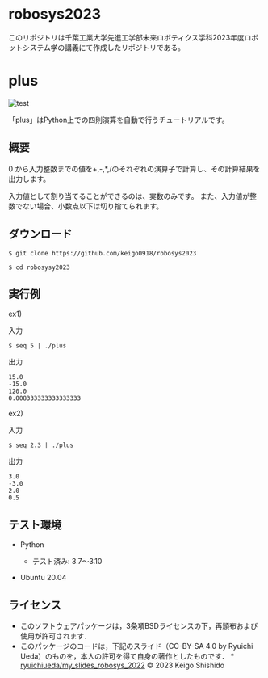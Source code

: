 # robosys2023

このリポジトリは千葉工業大学先進工学部未来ロボティクス学科2023年度ロボットシステム学の講義にて作成したリポジトリである。

# plus

![test](https://github.com/keigo0918/robosys2023/actions/workflows/test.yml/badge.svg)

「plus」はPython上での四則演算を自動で行うチュートリアルです。

## 概要

0 から入力整数までの値を+,-,*,/のそれぞれの演算子で計算し、その計算結果を出力します。

入力値として割り当てることができるのは、実数のみです。 
また、入力値が整数でない場合、小数点以下は切り捨てられます。

## ダウンロード

```
$ git clone https://github.com/keigo0918/robosys2023
```

```
$ cd robosysy2023
```

## 実行例

ex1)

入力

```
$ seq 5 | ./plus
```

出力

```
15.0
-15.0
120.0
0.008333333333333333
```

ex2)

入力

```
$ seq 2.3 | ./plus
```

出力

```
3.0
-3.0
2.0
0.5
```

## テスト環境

* Python
  * テスト済み: 3.7〜3.10

* Ubuntu 20.04

## ライセンス

* このソフトウェアパッケージは，3条項BSDライセンスの下，再頒布および使用が許可されます．
* このパッケージのコードは，下記のスライド（CC-BY-SA 4.0 by Ryuichi Ueda）のものを，本人の許可を得て自身の著作としたものです．
      * [ryuichiueda/my_slides_robosys_2022](https://github.com/ryuichiueda/my_slides/tree/master/robosys_2022)
© 2023 Keigo Shishido  
